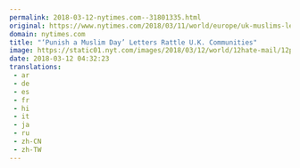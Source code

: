 ```yaml
---
permalink: 2018-03-12-nytimes.com--31801335.html
original: https://www.nytimes.com/2018/03/11/world/europe/uk-muslims-letters.html?partner=rss&amp;emc=rss
domain: nytimes.com
title: "‘Punish a Muslim Day’ Letters Rattle U.K. Communities"
image: https://static01.nyt.com/images/2018/03/12/world/12hate-mail/12punish1-mediumThreeByTwo440.jpg
date: 2018-03-12 04:32:23
translations: 
 - ar
 - de
 - es
 - fr
 - hi
 - it
 - ja
 - ru
 - zh-CN
 - zh-TW
---
```


